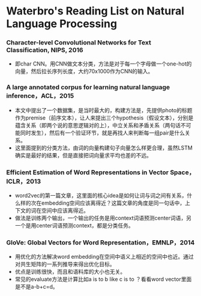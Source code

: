 # Waterbro's Reading List on Natural Language Processing


### Character-level Convolutional Networks for Text Classification, NIPS, 2016
* 即char CNN。用CNN做文本分类，方法是对于每一个字母做一个one-hot的向量，然后拉长序列长度，大约70x1000作为CNN的输入。

### A large annotated corpus for learning natural language inference，ACL，2015
* 本文中提出了一个数据集，是当时最大的，构建方法是，先提供photo的标题作为premise（前序文本），让人来提出三个hypothesis（假设文本），分别是蕴含关系（即两个说的意思逻辑对的上），中立关系和矛盾关系（两句话不可能同时发生），然后有一个验证环节，就是再找人来判断每一组pair是什么关系。
* 这里面提到的分类方法，由词的向量构建句子向量怎么样更合理，虽然LSTM确实是最好的结果，但是直接把词向量求平均也差的不远。

### Efficient Estimation of Word Representations in Vector Space，ICLR，2013
* word2vec的第一篇文章，这里面的核心idea是如何让词与词之间有关系，什么样的次在embedding空间应该离得近？这篇文章的角度是同一句话中，上下文的词在空间中应该离得近。
* 做法是训练两个输出，一个输出的任务是用context词语预测center词语，另一个是用center词语预测context，都是分类任务。

### GloVe: Global Vectors for Word Representation，EMNLP，2014
* 用优化的方法解决word embedding在空间中语义上相近的空间中也近。通过对共生矩阵的一系列推导来得出优化目标。
* 优点是训练很快，而且和语料库的大小也无关。
* 常见的evaluate方法是计算比如a is to b like c is to ？看看word vector里面是不是a-b+c=d。




